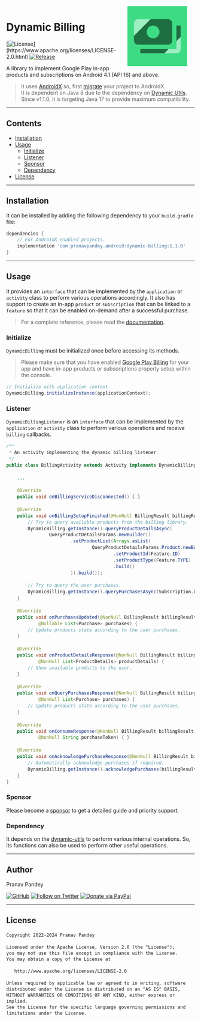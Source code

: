 <img src="./graphics/icon.png" width="160" height="160" align="right" hspace="20">

# Dynamic Billing

[![License](https://img.shields.io/badge/license-Apache%202-4EB1BA.svg?)](https://www.apache.org/licenses/LICENSE-2.0.html)
[![Release](https://img.shields.io/maven-central/v/com.pranavpandey.android/dynamic-billing)](https://search.maven.org/artifact/com.pranavpandey.android/dynamic-billing)

A library to implement Google Play in-app products and subscriptions on Android 
4.1 (API 16) and above.

> It uses [AndroidX][androidx] so, first [migrate][androidx-migrate] your project to AndroidX.
<br/>It is dependent on Java 8 due to the dependency on [Dynamic Utils][dynamic-utils].
<br/>Since v1.1.0, it is targeting Java 17 to provide maximum compatibility.

---

## Contents

- [Installation](#installation)
- [Usage](#usage)
    - [Initialize](#initialize)
    - [Listener](#listener)
    - [Sponsor](#sponsor)
    - [Dependency](#dependency)
- [License](#license)

---

## Installation

It can be installed by adding the following dependency to your `build.gradle` file:

```groovy
dependencies {
    // For AndroidX enabled projects.
    implementation 'com.pranavpandey.android:dynamic-billing:1.1.0'
}
```

---

## Usage

It provides an `interface` that can be implemented by the `application` or `activity` class to 
perform various operations accordingly. It also has support to create an in-app `product` 
or `subscription` that can be linked to a `feature` so that it can be enabled on-demand after 
a successful purchase.

> For a complete reference, please read the [documentation][documentation].

### Initialize

`DynamicBilling` must be initialized once before accessing its methods.

> Please make sure that you have enabled [Google Play Billing][google play billing] for your app
and have in-app products or subscriptions properly setup within the console.

```java
// Initialize with application context.
DynamicBilling.initializeInstance(applicationContext);
```

### Listener

`DynamicBillingListener` is an `interface` that can be implemented by the `application` or
`activity` class to perform various operations and receive `billing` callbacks.

```java
/**
 * An activity implementing the dynamic billing listener.
 */
public class BillingActivity extends Activity implements DynamicBillingListener {

    ...

    @Override
    public void onBillingServiceDisconnected() { }

    @Override
    public void onBillingSetupFinished(@NonNull BillingResult billingResult) { 
        // Try to query available products from the billing library.
        DynamicBilling.getInstance().queryProductDetailsAsync(
                QueryProductDetailsParams.newBuilder()
                        .setProductList(Arrays.asList(
                                QueryProductDetailsParams.Product.newBuilder()
                                        .setProductId(Feature.ID)
                                        .setProductType(Feature.TYPE)
                                        .build()
                        )).build());

        // Try to query the user purchases.
        DynamicBilling.getInstance().queryPurchasesAsync(Subscription.QUERY_PURCHASES_PARAMS);
    }

    @Override
    public void onPurchasesUpdated(@NonNull BillingResult billingResult,
            @Nullable List<Purchase> purchases) {
        // Update products state according to the user purchases.
    }

    @Override
    public void onProductDetailsResponse(@NonNull BillingResult billingResult,
            @NonNull List<ProductDetails> productDetails) { 
        // Show available products to the user.
    }

    @Override
    public void onQueryPurchasesResponse(@NonNull BillingResult billingResult,
            @NonNull List<Purchase> purchases) {
        // Update products state according to the user purchases.
    }
  
    @Override
    public void onConsumeResponse(@NonNull BillingResult billingResult,
            @NonNull String purchaseToken) { }
  
    @Override
    public void onAcknowledgePurchaseResponse(@NonNull BillingResult billingResult) {
        // Automatically acknowledge purchases if required.
        DynamicBilling.getInstance().acknowledgePurchases(billingResult, purchases);
    }
}
```

### Sponsor

Please become a [sponsor][sponsor] to get a detailed guide and priority support.

### Dependency

It depends on the [dynamic-utils][dynamic-utils] to perform various internal operations. 
So, its functions can also be used to perform other useful operations.

---

## Author

Pranav Pandey

[![GitHub](https://img.shields.io/github/followers/pranavpandey?label=GitHub&style=social)](https://github.com/pranavpandey)
[![Follow on Twitter](https://img.shields.io/twitter/follow/pranavpandeydev?label=Follow&style=social)](https://twitter.com/intent/follow?screen_name=pranavpandeydev)
[![Donate via PayPal](https://img.shields.io/static/v1?label=Donate&message=PayPal&color=blue)](https://paypal.me/pranavpandeydev)

---

## License

    Copyright 2022-2024 Pranav Pandey

    Licensed under the Apache License, Version 2.0 (the "License");
    you may not use this file except in compliance with the License.
    You may obtain a copy of the License at

       http://www.apache.org/licenses/LICENSE-2.0

    Unless required by applicable law or agreed to in writing, software
    distributed under the License is distributed on an "AS IS" BASIS,
    WITHOUT WARRANTIES OR CONDITIONS OF ANY KIND, either express or implied.
    See the License for the specific language governing permissions and
    limitations under the License.


[androidx]: https://developer.android.com/jetpack/androidx
[androidx-migrate]: https://developer.android.com/jetpack/androidx/migrate
[documentation]: https://pranavpandey.github.io/dynamic-billing
[google play billing]: https://developer.android.com/google/play/billing/integrate
[sponsor]: https://github.com/sponsors/pranavpandey
[dynamic-utils]: https://github.com/pranavpandey/dynamic-utils
[dynamic-support]: https://github.com/pranavpandey/dynamic-support

